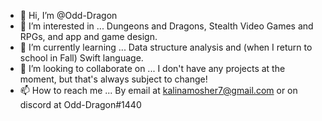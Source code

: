 - 👋 Hi, I’m @Odd-Dragon
- 👀 I’m interested in ... Dungeons and Dragons, Stealth Video Games and RPGs, and app and game design.
- 🌱 I’m currently learning ... Data structure analysis and (when I return to school in Fall) Swift language.
- 💞️ I’m looking to collaborate on ... I don't have any projects at the moment, but that's always subject to change!
- 📫 How to reach me ... By email at kalinamosher7@gmail.com or on discord at Odd-Dragon#1440

<!---
Odd-Dragon/Odd-Dragon is a ✨ special ✨ repository because its `README.md` (this file) appears on your GitHub profile.
You can click the Preview link to take a look at your changes.
--->
